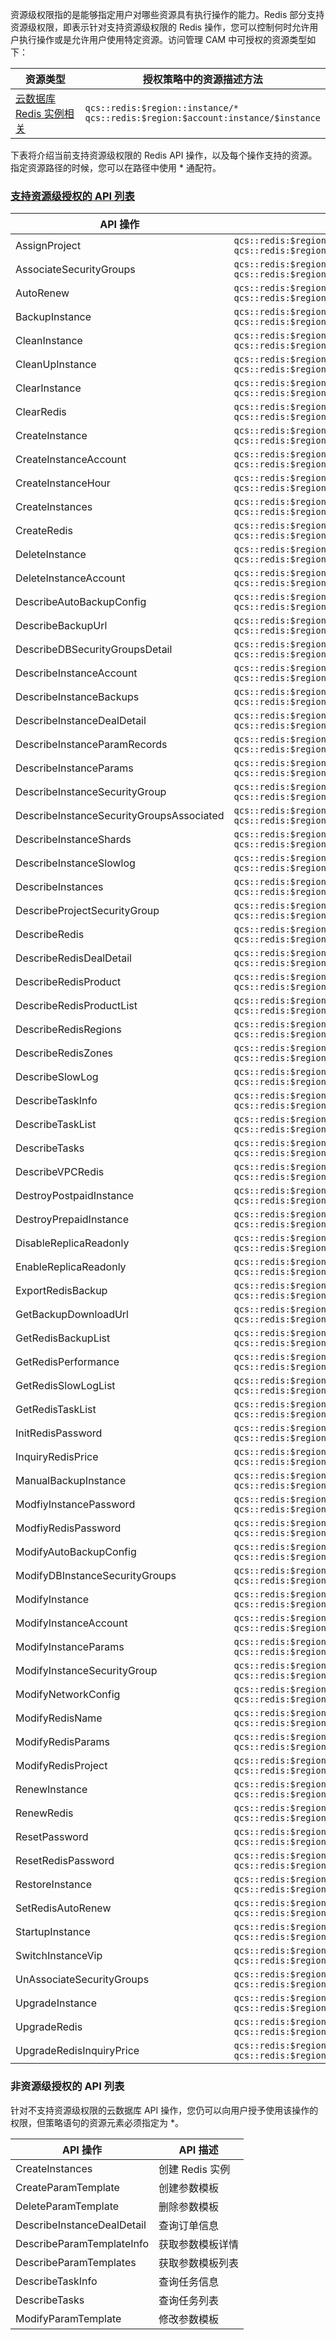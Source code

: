 资源级权限指的是能够指定用户对哪些资源具有执行操作的能力。Redis 部分支持资源级权限，即表示针对支持资源级权限的 Redis 操作，您可以控制何时允许用户执行操作或是允许用户使用特定资源。访问管理 CAM 中可授权的资源类型如下：

| 资源类型                     | 授权策略中的资源描述方法                                     |
| ---------------------------- | ------------------------------------------------------------ |
| [云数据库 Redis 实例相关](#xiangguan) | `qcs::redis:$region::instance/*`<br>`qcs::redis:$region:$account:instance/$instance` |

下表将介绍当前支持资源级权限的 Redis API 操作，以及每个操作支持的资源。指定资源路径的时候，您可以在路径中使用 * 通配符。

<span id="xiangguan"></span>
### [支持资源级授权的 API 列表](id:xiangguan)

| API 操作                                 | 资源路径                                                     |
| ---------------------------------------- | ------------------------------------------------------------ |
| AssignProject                            | `qcs::redis:$region:$account:instance/*`    `qcs::redis:$region:$account:instance/$instance` |
| AssociateSecurityGroups                  | `qcs::redis:$region:$account:instance/*`    `qcs::redis:$region:$account:instance/$instance` |
| AutoRenew                                | `qcs::redis:$region:$account:instance/*`    `qcs::redis:$region:$account:instance/$instance` |
| BackupInstance                           | `qcs::redis:$region:$account:instance/*`    `qcs::redis:$region:$account:instance/$instance` |
| CleanInstance                            | `qcs::redis:$region:$account:instance/*`    `qcs::redis:$region:$account:instance/$instance` |
| CleanUpInstance                          | `qcs::redis:$region:$account:instance/*`    `qcs::redis:$region:$account:instance/$instance` |
| ClearInstance                            | `qcs::redis:$region:$account:instance/*`    `qcs::redis:$region:$account:instance/$instance` |
| ClearRedis                               | `qcs::redis:$region:$account:instance/*`    `qcs::redis:$region:$account:instance/$instance` |
| CreateInstance                           | `qcs::redis:$region:$account:instance/*`    `qcs::redis:$region:$account:instance/$instance` |
| CreateInstanceAccount                    | `qcs::redis:$region:$account:instance/*`    `qcs::redis:$region:$account:instance/$instance` |
| CreateInstanceHour                       | `qcs::redis:$region:$account:instance/*`    `qcs::redis:$region:$account:instance/$instance` |
| CreateInstances                          | `qcs::redis:$region:$account:instance/*`    `qcs::redis:$region:$account:instance/$instance` |
| CreateRedis                              | `qcs::redis:$region:$account:instance/*`    `qcs::redis:$region:$account:instance/$instance` |
| DeleteInstance                           | `qcs::redis:$region:$account:instance/*`    `qcs::redis:$region:$account:instance/$instance` |
| DeleteInstanceAccount                    | `qcs::redis:$region:$account:instance/*`    `qcs::redis:$region:$account:instance/$instance` |
| DescribeAutoBackupConfig                 | `qcs::redis:$region:$account:instance/*`    `qcs::redis:$region:$account:instance/$instance` |
| DescribeBackupUrl                        | `qcs::redis:$region:$account:instance/*`    `qcs::redis:$region:$account:instance/$instance` |
| DescribeDBSecurityGroupsDetail           | `qcs::redis:$region:$account:instance/*`    `qcs::redis:$region:$account:instance/$instance` |
| DescribeInstanceAccount                  | `qcs::redis:$region:$account:instance/*`    `qcs::redis:$region:$account:instance/$instance` |
| DescribeInstanceBackups                  | `qcs::redis:$region:$account:instance/*`    `qcs::redis:$region:$account:instance/$instance` |
| DescribeInstanceDealDetail               | `qcs::redis:$region:$account:instance/*`    `qcs::redis:$region:$account:instance/$instance` |
| DescribeInstanceParamRecords             | `qcs::redis:$region:$account:instance/*`    `qcs::redis:$region:$account:instance/$instance` |
| DescribeInstanceParams                   | `qcs::redis:$region:$account:instance/*`    `qcs::redis:$region:$account:instance/$instance` |
| DescribeInstanceSecurityGroup            | `qcs::redis:$region:$account:instance/*`    `qcs::redis:$region:$account:instance/$instance` |
| DescribeInstanceSecurityGroupsAssociated | `qcs::redis:$region:$account:instance/*`    `qcs::redis:$region:$account:instance/$instance` |
| DescribeInstanceShards                   | `qcs::redis:$region:$account:instance/*`    `qcs::redis:$region:$account:instance/$instance` |
| DescribeInstanceSlowlog                  | `qcs::redis:$region:$account:instance/*`    `qcs::redis:$region:$account:instance/$instance` |
| DescribeInstances                        | `qcs::redis:$region:$account:instance/*`    `qcs::redis:$region:$account:instance/$instance` |
| DescribeProjectSecurityGroup             | `qcs::redis:$region:$account:instance/*`    `qcs::redis:$region:$account:instance/$instance` |
| DescribeRedis                            | `qcs::redis:$region:$account:instance/*`    `qcs::redis:$region:$account:instance/$instance` |
| DescribeRedisDealDetail                  | `qcs::redis:$region:$account:instance/*`    `qcs::redis:$region:$account:instance/$instance` |
| DescribeRedisProduct                     | `qcs::redis:$region:$account:instance/*`    `qcs::redis:$region:$account:instance/$instance` |
| DescribeRedisProductList                 | `qcs::redis:$region:$account:instance/*`    `qcs::redis:$region:$account:instance/$instance` |
| DescribeRedisRegions                     | `qcs::redis:$region:$account:instance/*`    `qcs::redis:$region:$account:instance/$instance` |
| DescribeRedisZones                       | `qcs::redis:$region:$account:instance/*`    `qcs::redis:$region:$account:instance/$instance` |
| DescribeSlowLog                          | `qcs::redis:$region:$account:instance/*`    `qcs::redis:$region:$account:instance/$instance` |
| DescribeTaskInfo                         | `qcs::redis:$region:$account:instance/*`    `qcs::redis:$region:$account:instance/$instance` |
| DescribeTaskList                         | `qcs::redis:$region:$account:instance/*`    `qcs::redis:$region:$account:instance/$instance` |
| DescribeTasks                            | `qcs::redis:$region:$account:instance/*`    `qcs::redis:$region:$account:instance/$instance` |
| DescribeVPCRedis                         | `qcs::redis:$region:$account:instance/*`    `qcs::redis:$region:$account:instance/$instance` |
| DestroyPostpaidInstance                  | `qcs::redis:$region:$account:instance/*`    `qcs::redis:$region:$account:instance/$instance` |
| DestroyPrepaidInstance                   | `qcs::redis:$region:$account:instance/*`    `qcs::redis:$region:$account:instance/$instance` |
| DisableReplicaReadonly                   | `qcs::redis:$region:$account:instance/*`    `qcs::redis:$region:$account:instance/$instance` |
| EnableReplicaReadonly                    | `qcs::redis:$region:$account:instance/*`    `qcs::redis:$region:$account:instance/$instance` |
| ExportRedisBackup                        | `qcs::redis:$region:$account:instance/*`    `qcs::redis:$region:$account:instance/$instance` |
| GetBackupDownloadUrl                     | `qcs::redis:$region:$account:instance/*`    `qcs::redis:$region:$account:instance/$instance` |
| GetRedisBackupList                       | `qcs::redis:$region:$account:instance/*`    `qcs::redis:$region:$account:instance/$instance` |
| GetRedisPerformance                      | `qcs::redis:$region:$account:instance/*`    `qcs::redis:$region:$account:instance/$instance` |
| GetRedisSlowLogList                      | `qcs::redis:$region:$account:instance/*`    `qcs::redis:$region:$account:instance/$instance` |
| GetRedisTaskList                         | `qcs::redis:$region:$account:instance/*`    `qcs::redis:$region:$account:instance/$instance` |
| InitRedisPassword                        | `qcs::redis:$region:$account:instance/*`    `qcs::redis:$region:$account:instance/$instance` |
| InquiryRedisPrice                        | `qcs::redis:$region:$account:instance/*`    `qcs::redis:$region:$account:instance/$instance` |
| ManualBackupInstance                     | `qcs::redis:$region:$account:instance/*`    `qcs::redis:$region:$account:instance/$instance` |
| ModfiyInstancePassword                   | `qcs::redis:$region:$account:instance/*`    `qcs::redis:$region:$account:instance/$instance` |
| ModfiyRedisPassword                      | `qcs::redis:$region:$account:instance/*`    `qcs::redis:$region:$account:instance/$instance` |
| ModifyAutoBackupConfig                   | `qcs::redis:$region:$account:instance/*`    `qcs::redis:$region:$account:instance/$instance` |
| ModifyDBInstanceSecurityGroups           | `qcs::redis:$region:$account:instance/*`    `qcs::redis:$region:$account:instance/$instance` |
| ModifyInstance                           | `qcs::redis:$region:$account:instance/*`    `qcs::redis:$region:$account:instance/$instance` |
| ModifyInstanceAccount                    | `qcs::redis:$region:$account:instance/*`    `qcs::redis:$region:$account:instance/$instance` |
| ModifyInstanceParams                     | `qcs::redis:$region:$account:instance/*`    `qcs::redis:$region:$account:instance/$instance` |
| ModifyInstanceSecurityGroup              | `qcs::redis:$region:$account:instance/*`    `qcs::redis:$region:$account:instance/$instance` |
| ModifyNetworkConfig                      | `qcs::redis:$region:$account:instance/*`    `qcs::redis:$region:$account:instance/$instance` |
| ModifyRedisName                          | `qcs::redis:$region:$account:instance/*`    `qcs::redis:$region:$account:instance/$instance` |
| ModifyRedisParams                        | `qcs::redis:$region:$account:instance/*`    `qcs::redis:$region:$account:instance/$instance` |
| ModifyRedisProject                       | `qcs::redis:$region:$account:instance/*`    `qcs::redis:$region:$account:instance/$instance` |
| RenewInstance                            | `qcs::redis:$region:$account:instance/*`    `qcs::redis:$region:$account:instance/$instance` |
| RenewRedis                               | `qcs::redis:$region:$account:instance/*`    `qcs::redis:$region:$account:instance/$instance` |
| ResetPassword                            | `qcs::redis:$region:$account:instance/*`    `qcs::redis:$region:$account:instance/$instance` |
| ResetRedisPassword                       | `qcs::redis:$region:$account:instance/*`    `qcs::redis:$region:$account:instance/$instance` |
| RestoreInstance                          | `qcs::redis:$region:$account:instance/*`    `qcs::redis:$region:$account:instance/$instance` |
| SetRedisAutoRenew                        | `qcs::redis:$region:$account:instance/*`    `qcs::redis:$region:$account:instance/$instance` |
| StartupInstance                          | `qcs::redis:$region:$account:instance/*`    `qcs::redis:$region:$account:instance/$instance` |
| SwitchInstanceVip                        | `qcs::redis:$region:$account:instance/*`    `qcs::redis:$region:$account:instance/$instance` |
| UnAssociateSecurityGroups                | `qcs::redis:$region:$account:instance/*`    `qcs::redis:$region:$account:instance/$instance` |
| UpgradeInstance                          | `qcs::redis:$region:$account:instance/*`    `qcs::redis:$region:$account:instance/$instance` |
| UpgradeRedis                             | `qcs::redis:$region:$account:instance/*`    `qcs::redis:$region:$account:instance/$instance` |
| UpgradeRedisInquiryPrice                 | `qcs::redis:$region:$account:instance/*`    `qcs::redis:$region:$account:instance/$instance` |

### 非资源级授权的 API 列表
针对不支持资源级权限的云数据库 API 操作，您仍可以向用户授予使用该操作的权限，但策略语句的资源元素必须指定为 *。

| API 操作                       | API 描述                      |
| ----------------------------- | ---------------------------- |
| CreateInstances              | 创建 Redis 实例 |
| CreateParamTemplate           | 创建参数模板                 |
| DeleteParamTemplate           | 删除参数模板           |
| DescribeInstanceDealDetail      | 查询订单信息       |
| DescribeParamTemplateInfo                 | 获取参数模板详情     |
| DescribeParamTemplates         | 获取参数模板列表          |
| DescribeTaskInfo         | 查询任务信息          |
| DescribeTasks         | 查询任务列表          |
| ModifyParamTemplate           | 修改参数模板                 |
